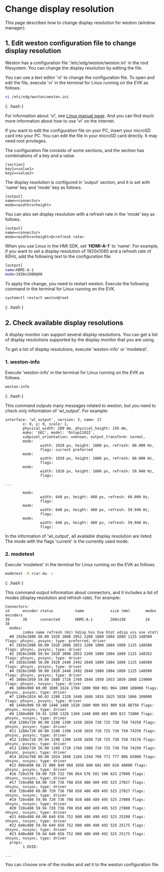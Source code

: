 # Change display resolution


This page describes how to change display resolution for weston (window manager).

## 1. Edit weston configuration file to change display resolution

Weston has a configuration file '/etc/xdg/weston/weston.ini' in the root filesystem.
You can change the display resolution by editing the file.

You can use a text editor 'vi' to change the configuration file. To open and edit the file, execute 'vi' in the terminal for Linux running on the EVK as follows.
```bash
vi /etc/xdg/weston/weston.ini
```
{: .hash }

For information about 'vi', see [Linux manual page](https://man7.org/linux/man-pages/man1/vi.1p.html).
And you can find much more information about how to use 'vi' on the internet.

If you want to edit the configuration file on your PC, insert your microSD card into your PC.
You can edit the file in your microSD card directly. It may need root privileges.

The configuration file consists of some sections, and the section has combinations of a key and a value.
```
[section]
key1=<value1>
key2=<value2>
```

The display resolution is configured in 'output' section, and it is set with 'name' key and 'mode' key as follows.
```
[output]
name=<connector>
mode=<width>x<height>
```

You can also set display resolution with a refresh rate in the 'mode' key as follows.
```
[output]
name=<connector>
mode=<width>x<height>@<refresh rate>
```

When you use Linux in the HMI SDK, set '**HDMI-A-1**' to 'name'.
For example, if you want to set a display resolution of 1920x1080 and a refresh rate of 60Hz, add the following text to the configuration file.
```bash title="/etc/xdg/weston/weston.ini"
[output]
name=HDMI-A-1
mode=1920x1080@60
```

To apply the change, you need to restart weston.
Execute the following command in the terminal for Linux running on the EVK.
```bash
systemctl restart weston@root
```
{: .hash }


## 2. Check available display resolutions

A display monitor can support several display resolutions.
You can get a list of display resolutions supported by the display monitor that you are using.

To get a list of display resolutions, execute 'weston-info' or 'modetest'.

### 1. weston-info

Execute 'weston-info' in the terminal for Linux running on the EVK as follows.
```bash
weston-info
```
{: .hash }

This command outputs many messages related to weston, but you need to check only information of 'wl_output'. For example:
```
interface: 'wl_output', version: 3, name: 17
        x: 0, y: 0, scale: 1,
        physical_width: 260 mm, physical_height: 150 mm,
        make: 'GEC', model: 'Onlap1102I',
        subpixel_orientation: unknown, output_transform: normal,
        mode:
                width: 1920 px, height: 1080 px, refresh: 60.000 Hz,
                flags: current preferred
        mode:
                width: 1920 px, height: 1080 px, refresh: 60.000 Hz,
                flags:
        mode:
                width: 1920 px, height: 1080 px, refresh: 59.940 Hz,
                flags:

...

        mode:
                width: 640 px, height: 480 px, refresh: 60.000 Hz,
                flags:
        mode:
                width: 640 px, height: 480 px, refresh: 59.940 Hz,
                flags:
        mode:
                width: 640 px, height: 480 px, refresh: 59.940 Hz,
                flags:
```

In the information of 'wl_output', all available display resolution are listed.
The mode with the flags 'current' is the currently used mode.


### 2. modetest

Execute 'modetest' in the terminal for Linux running on the EVK as follows.
```bash
modetest -M rcar-du -c
```
{: .hash }

This command output information about connectors, and it includes a list of modes (display resolution and refresh rate).
For example:
```
Connectors:
id      encoder status          name            size (mm)       modes   encoders
39      38      connected       HDMI-A-1        260x150         24      38
  modes:
        index name refresh (Hz) hdisp hss hse htot vdisp vss vse vtot)
  #0 1920x1080 60.00 1920 2008 2052 2200 1080 1084 1089 1125 148500 flags: phsync, pvsync; type: preferred, driver
  #1 1920x1080 60.00 1920 2008 2052 2200 1080 1084 1089 1125 148500 flags: phsync, pvsync; type: driver
  #2 1920x1080 59.94 1920 2008 2052 2200 1080 1084 1089 1125 148352 flags: phsync, pvsync; type: driver
  #3 1920x1080 50.00 1920 2448 2492 2640 1080 1084 1089 1125 148500 flags: phsync, pvsync; type: driver
  #4 1920x1080 50.00 1920 2448 2492 2640 1080 1084 1089 1125 148500 flags: phsync, pvsync; type: driver
  #5 1680x1050 59.88 1680 1728 1760 1840 1050 1053 1059 1080 119000 flags: phsync, nvsync; type: driver
  #6 1600x900 60.00 1600 1624 1704 1800 900 901 904 1000 108000 flags: phsync, pvsync; type: driver
  #7 1280x1024 60.02 1280 1328 1440 1688 1024 1025 1028 1066 108000 flags: phsync, pvsync; type: driver
  #8 1440x900 59.90 1440 1488 1520 1600 900 903 909 926 88750 flags: phsync, nvsync; type: driver
  #9 1280x800 59.91 1280 1328 1360 1440 800 803 809 823 71000 flags: phsync, nvsync; type: driver
  #10 1280x720 60.00 1280 1390 1430 1650 720 725 730 750 74250 flags: phsync, pvsync; type: driver
  #11 1280x720 60.00 1280 1390 1430 1650 720 725 730 750 74250 flags: phsync, pvsync; type: driver
  #12 1280x720 59.94 1280 1390 1430 1650 720 725 730 750 74176 flags: phsync, pvsync; type: driver
  #13 1280x720 50.00 1280 1720 1760 1980 720 725 730 750 74250 flags: phsync, pvsync; type: driver
  #14 1024x768 60.00 1024 1048 1184 1344 768 771 777 806 65000 flags: nhsync, nvsync; type: driver
  #15 800x600 60.32 800 840 968 1056 600 601 605 628 40000 flags: phsync, pvsync; type: driver
  #16 720x576 50.00 720 732 796 864 576 581 586 625 27000 flags: nhsync, nvsync; type: driver
  #17 720x480 60.00 720 736 798 858 480 489 495 525 27027 flags: nhsync, nvsync; type: driver
  #18 720x480 60.00 720 736 798 858 480 489 495 525 27027 flags: nhsync, nvsync; type: driver
  #19 720x480 59.94 720 736 798 858 480 489 495 525 27000 flags: nhsync, nvsync; type: driver
  #20 720x480 59.94 720 736 798 858 480 489 495 525 27000 flags: nhsync, nvsync; type: driver
  #21 640x480 60.00 640 656 752 800 480 490 492 525 25200 flags: nhsync, nvsync; type: driver
  #22 640x480 59.94 640 656 752 800 480 490 492 525 25175 flags: nhsync, nvsync; type: driver
  #23 640x480 59.94 640 656 752 800 480 490 492 525 25175 flags: nhsync, nvsync; type: driver
  props:
        1 EDID:

...

```

You can choose one of the modes and set it to the weston configuration file.






